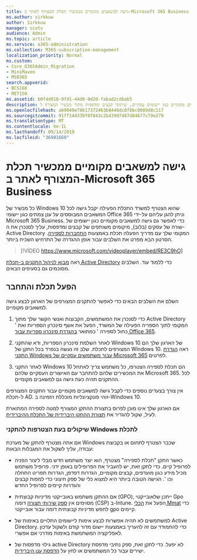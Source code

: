 ```yaml
---
title: גישה למשאבים מקומיים ממכשיר תכלת המצורף לאתר ב-Microsoft 365 Business
ms.author: sirkkuw
author: Sirkkuw
manager: scotv
audience: Admin
ms.topic: article
ms.service: o365-administration
ms.collection: M365-subscription-management
localization_priority: Normal
ms.custom:
- Core_O365Admin_Migration
- MiniMaven
- MSB365
search.appverid:
- BCS160
- MET150
ms.assetid: b0f4d010-9fd1-44d0-9d20-fabad2cdbab5
description: למד כיצד לקבל גישה למשאבים מקומיים כגון יישומים עסקיים, שיתופי קבצים ומדפסות מתוך מכשיר המצורף ל-Windows 10.
ms.openlocfilehash: ab9049e78617372463b8446dc8f8bc0089d8c117
ms.sourcegitcommit: 91ff1d4339f0f043c2b43997d87d84677c79e279
ms.translationtype: MT
ms.contentlocale: he-IL
ms.lasthandoff: 09/14/2019
ms.locfileid: "36981660"
---
```

# <a name="access-on-premises-resources-from-an-azure-ad-joined-device-in-microsoft-365-business"></a>גישה למשאבים מקומיים ממכשיר תכלת המצורף לאתר ב-Microsoft 365 Business

כל מכשיר של Windows 10 שהוא הצטרף למשרד התכלת הפעילה יקבל גישה לכל המשאבים המבוססים על ענן צמתים כגון יישומי Office 365 וניתן להגן עליהם על-ידי Microsoft 365 Business. כדי לאפשר גם גישה למשאבים מקומיים כגון יישומים של שורה של עסקים (בלוב), מיקומים משותפים של קבצים ומדפסות, עליך לסנכרן את ה-Active Directory המקומי שלך עם מדריך הפעלה תכלת באמצעות [התחברות לספירה](https://docs.microsoft.com/en-us/azure/active-directory/connect/active-directory-aadconnect). הסרטון הבא מפרט את השלבים עבור אופן ההגדרה של התרחיש השכיח ביותר.
 
> [!VIDEO https://www.microsoft.com/videoplayer/embed/RE3C9hO]

ראה [מבוא לניהול התקנים ב-תכלת Active Directory](https://docs.microsoft.com/en-us/azure/active-directory/device-management-introduction) כדי ללמוד עוד.
השלבים מסוכמים גם בסעיפים הבאים.

## <a name="run-azure-ad-connect"></a>הפעל תכלת והתחבר

השלם את השלבים הבאים כדי לאפשר להתקנים המצורפים של הארגון לבצע גישה למשאבים מקומיים.
  
1. כדי לסנכרן את המשתמשים, הקבוצות ואנשי הקשר שלך מתוך Active Directory המקומי לתוך הספריה הפעילה של המשרד, הפעל את אשף סינכרון הספריות ואת ' כחול לספירה ' כמתואר [בהגדרת סינכרון ספריות עבור Office 365](https://support.office.com/article/1b3b5318-6977-42ed-b5c7-96fa74b08846).
    
2. לאחר השלמת סינכרון הספריות, ודא שהתקני Windows 10 של הארגון שלך הם המצורפים לתכלת. שלב זה נעשה בנפרד בכל התקן של Windows 10. ראה [הגדרת התקני Windows עבור משתמשים עסקיים של Microsoft 365](set-up-windows-devices.md) לפרטים. 
    
3. לאחר התקני Windows 10 הם תכלת לספירה הצטרפו, כל משתמש צריך לאתחל את המכשירים שלהם להתחבר עם האישורים העסקיים שלהם Microsoft 365. לכל ההתקנים תהיה כעת גישה גם למשאבים מקומיים.
    
אין צורך בצעדים נוספים כדי לקבל גישה למשאבים מקומיים עבור התקנים המצורפים ל-תכלת AD. זוהי פונקציונליות מוכללת הזמינה ב-Windows 10. 
  
אם הארגון שלך אינו מוכן לפרוס בתצורת ההתקן המצורף למטה לספירה המתוארת לעיל, שקול להגדיר את [תצורת ההתקן היברידית של התכלת ההיברידית](manage-windows-devices.md).
  
### <a name="considerations-when-joining-your-windows-devices-to-azure-ad"></a>שיקולים בעת הצטרפות להתקני Windows לתכלת

אם אתה מצטרף להתקן של מערכת Windows שכבר הצטרף לתחום או בקבוצת עבודה, עליך לשקול את המגבלות הבאות:
  
- כאשר התקן "תכלת לספירה" מצטרף, הוא יוצר משתמש חדש מבלי ליצור הפניה לפרופיל קיים. כדי לתקן זאת, יש להעביר את הפרופילים באופן ידני. פרופיל משתמש מכיל מידע כגון מועדפים, קבצים מקומיים, הגדרות דפדפן, הגדרות תפריט התחלה וכו '. הגישה הטובה ביותר היא למצוא כלי של ספק חיצוני כדי למפות קבצים והגדרות קיימים לפרופיל החדש

- אם ההתקן משתמש באובייקטי מדיניות קבוצתית (GPO), ייתכן שלאובייקטי Gpo מסוימים אין [ספק שירותי תצורה](https://docs.microsoft.com/windows/configuration/provisioning-packages/how-it-pros-can-use-configuration-service-providers) דומה (CSP) ב-Intune. הפעל את [הכלי Mmat](https://www.microsoft.com/download/details.aspx?id=45520) כדי לחפש מדיניות קבוצתית דומה עבור אובייקטי gpo קיימים.

- למשתמשים לא תהיה אפשרות לבצע אימות ליישומים התלויים באימות של Active Directory. כדי להתמודד עם זה להעריך באמצעות יישום מדור קודם ולשקול עדכון לאפליקציה המשתמשת באימות מודרני אם אפשרי.

- גילוי מדפסות של active Directory לא יפעל. כדי לתקן זאת, ספק נתיבי מדפסת ישירים עבור כל המשתמשים או לחץ על [הדפסת ענן היברידית](https://docs.microsoft.com/windows-server/administration/hybrid-cloud-print/hybrid-cloud-print-deploy).
